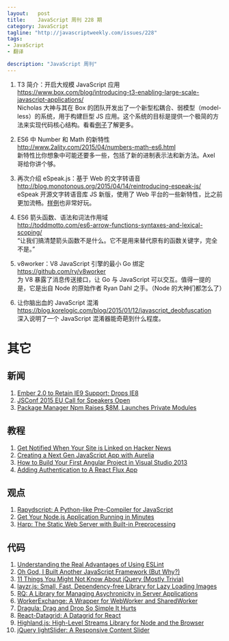 ```yaml
--- 
layout:   post
title:    JavaScript 周刊 228 期
category: JavaScript
tagline: "http://javascriptweekly.com/issues/228"
tags: 
- JavaScript
- 翻译

description: "JavaScript 周刊"
---
```


1. T3 简介：开启大规模 JavaScript 应用  
   <https://www.box.com/blog/introducing-t3-enabling-large-scale-javascript-applications/>  
   Nicholas 大神与其在 Box 的团队开发出了一个新型松耦合、弱模型（model-less）的系统，用于构建巨型 JS 应用。这个系统的目标是提供一个极简的方法来实现代码核心结构。看看[例子](http://t3js.org/examples/)了解更多。

1. ES6 中 Number 和 Math 的新特性  
   <http://www.2ality.com/2015/04/numbers-math-es6.html>  
   新特性比你想象中可能还要多一些，包括了新的进制表示法和新方法。Axel 哥给你讲个够。

1. 再次介绍 eSpeak.js：基于 Web 的文字转语音  
   <http://blog.monotonous.org/2015/04/14/reintroducing-espeak-js/>  
   eSpeak 开源文字转语音库 JS 新版，使用了 Web 平台的一些新特性，比之前更加流畅。[样例](http://eeejay.github.io/espeak/emscripten/espeak.html)也非常好玩。

1. ES6 箭头函数、语法和词法作用域  
   <http://toddmotto.com/es6-arrow-functions-syntaxes-and-lexical-scoping/>  
   “让我们搞清楚箭头函数不是什么。它不是用来替代原有的函数关键字，完全不是。”

1. v8worker：V8 JavaScript 引擎的最小 Go 绑定  
   <https://github.com/ry/v8worker>  
   为 V8 暴露了消息传送接口，让 Go 与 JavaScript 可以交互。值得一提的是，它是出自 Node 的原始作者 Ryan Dahl 之手。（Node 的大神们都怎么了）

1. 让你脑出血的 JavaScript 混淆  
   <https://blog.korelogic.com/blog/2015/01/12/javascript_deobfuscation>  
   深入说明了一个 JavaScript 混淆器能奇葩到什么程度。

其它
====

新闻
----

1. [Ember 2.0 to Retain IE9 Support; Drops IE8](https://github.com/emberjs/rfcs/pull/45?#issuecomment-93009469)
1. [JSConf 2015 EU Call for Speakers Open](http://2015.jsconf.eu/call-for-speakers/)
1. [Package Manager Npm Raises $8M, Launches Private Modules](http://techcrunch.com/2015/04/14/popular-javascript-package-manager-npm-raises-8m-launches-private-modules/)

教程
----

1. [Get Notified When Your Site is Linked on Hacker News](https://www.twilio.com/blog/2015/04/get-notified-when-someone-posts-an-article-from-your-domain-on-hacker-news-using-node-js-firebase-and-twilio.html)
1. [Creating a Next Gen JavaScript App with Aurelia](http://www.sitepoint.com/creating-next-generation-javascript-application-aurelia/)
1. [How to Build Your First Angular Project in Visual Studio 2013](http://angularfirst.com/your-first-angular-project-in-visual-studio/)
1. [Adding Authentication to A React Flux App](https://auth0.com/blog/2015/04/09/adding-authentication-to-your-react-flux-app/)

观点
----

1. [Rapydscript: A Python-like Pre-Compiler for JavaScript](http://www.rapydscript.com/)
1. [Get Your Node.js Application Running in Minutes](http://hubs.ly/y0zSM-0)
1. [Harp: The Static Web Server with Built-in Preprocessing](http://harpjs.com/)

代码
----

1. [Understanding the Real Advantages of Using ESLint](http://rangle.io/blog/understanding-the-real-advantages-of-using-eslint/)
1. [Oh God, I Built Another JavaScript Framework (But Why?)](https://medium.com/on-coding/oh-god-i-built-another-javascript-framework-fb32f0f8ec12)
1. [11 Things You Might Not Know About jQuery (Mostly Trivia)](http://sixrevisions.com/javascript/things-about-jquery/)
1. [layzr.js: Small, Fast, Dependency-free Library for Lazy Loading Images](https://github.com/callmecavs/layzr.js)
1. [RQ: A Library for Managing Asychronicity in Server Applications](http://www.rq.crockford.com/)
1. [WorkerExchange: A Wrapper for WebWorker and SharedWorker](https://github.com/steelbrain/Worker-Exchange)
1. [Dragula: Drag and Drop So Simple It Hurts](https://github.com/bevacqua/dragula)
1. [React-Datagrid: A Datagrid for React](http://zippyui.github.io/react-datagrid/)
1. [Highland.js: High-Level Streams Library for Node and the Browser](http://highlandjs.org/)
1. [jQuery lightSlider: A Responsive Content Slider](http://sachinchoour.github.io/lightslider/)